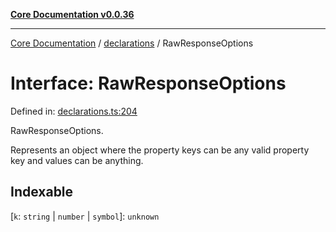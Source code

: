 [**Core Documentation v0.0.36**](../../README.md)

***

[Core Documentation](../../modules.md) / [declarations](../README.md) / RawResponseOptions

# Interface: RawResponseOptions

Defined in: [declarations.ts:204](https://github.com/stonemjs/core/blob/9f959fbf0878444ad50749e09c8b1ee612a83d71/src/declarations.ts#L204)

RawResponseOptions.

Represents an object where the property keys can be any valid property key and values can be anything.

## Indexable

\[`k`: `string` \| `number` \| `symbol`\]: `unknown`
